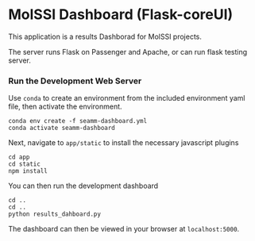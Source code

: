 # MolSSI Dashboard (Flask-coreUI)
This application is a results Dashborad for MolSSI projects.

The server runs Flask on Passenger and Apache, or can run flask testing server.

### Run the Development Web Server

Use `conda` to create an environment from the included environment yaml file, then activate the environment.

```
conda env create -f seamm-dashboard.yml
conda activate seamm-dashboard
```

Next, navigate to `app/static` to install the necessary javascript plugins

```
cd app
cd static
npm install
```

You can then run the development dashboard

```
cd ..
cd ..
python results_dahboard.py
```

The dashboard can then be viewed in your browser at `localhost:5000`.
